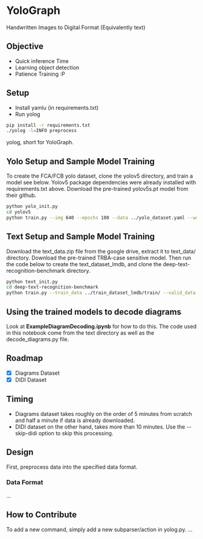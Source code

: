 # YoloGraph

Handwritten Images to Digital Format (Equivalently text)

## Objective

- Quick inference Time
- Learning object detection
- Patience Training :P

## Setup

- Install yamlu (in requirements.txt)
- Run yolog

```sh
pip install -r requirements.txt
./yolog -l=INFO preprocess
```

yolog, short for YoloGraph.

## Yolo Setup and Sample Model Training

To create the FCA/FCB yolo dataset, clone the yolov5 directory, and train a model see below. Yolov5 package dependencies were already installed with requirements.txt above. Download the pre-trained yolov5s.pt model from their github.
```sh
python yolo_init.py
cd yolov5
python train.py --img 640 --epochs 100 --data ../yolo_dataset.yaml --weights ../pretrained_models/yolov5s.pt
```

## Text Setup and Sample Model Training

Download the text_data.zip file from the google drive, extract it to text_data/ directory. Download the pre-trained TRBA-case sensitive model. Then run the code below to create the text_dataset_lmdb, and clone the deep-text-recognition-benchmark directory. 
```sh
python text_init.py
cd deep-text-recognition-benchmark
python train.py --train_data ../train_dataset_lmdb/train/ --valid_data ../train_dataset_lmdb/test/ --saved_model ../pretrained_models/TPS-ResNet-BiLSTM-Attn-case-sensitive.pth --FT --select_data / --batch_ratio 1 --Transformation TPS --FeatureExtraction ResNet --SequenceModeling BiLSTM --Prediction Attn --workers 0 --num_iter 300 --valInterval 5 --sensitive
```

## Using the trained models to decode diagrams

Look at **ExampleDiagramDecoding.ipynb** for how to do this. The code used in this notebook come from the text directory as well as the decode_diagrams.py file.

## Roadmap

- [x] Diagrams Dataset
- [x] DIDI Dataset

## Timing

- Diagrams dataset takes roughly on the order of 5 minutes from scratch and half a minute if data is already downloaded.
- DIDI dataset on the other hand, takes more than 10 minutes. Use the --skip-didi option to skip this processing.

## Design

First, preprocess data into the specified data format.

### Data Format

...

## How to Contribute

To add a new command, simply add a new subparser/action in yolog.py.
...
